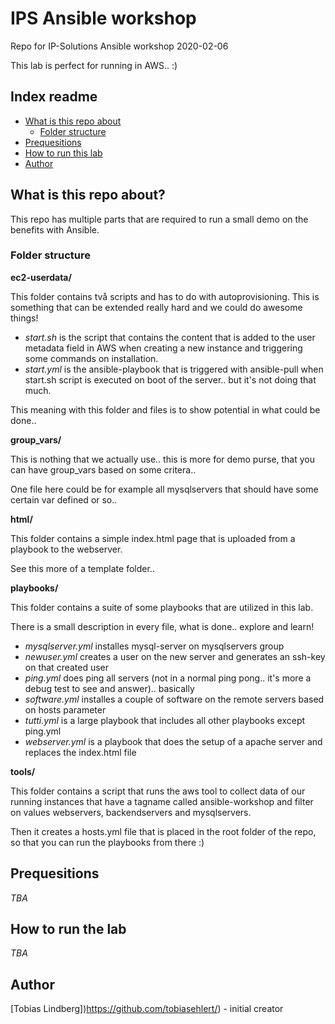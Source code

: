 # IPS Ansible workshop

Repo for IP-Solutions Ansible workshop 2020-02-06

This lab is perfect for running in AWS.. :)

## Index readme

* [What is this repo about](#what-is-this-repo-about)
	* [Folder structure](#folder-structure) 
* [Prequesitions](#prequesitions)
* [How to run this lab](#how-to-run-this-lab)
* [Author](#author)

## What is this repo about?

This repo has multiple parts that are required to run a small demo on the benefits with Ansible.

### Folder structure

**ec2-userdata/**

This folder contains två scripts and has to do with autoprovisioning. This is something that can be extended really hard and we could do awesome things!

* *start.sh* is the script that contains the content that is added to the user metadata field in AWS when creating a new instance and triggering some commands on installation.
* *start.yml* is the ansible-playbook that is triggered with ansible-pull when start.sh script is executed on boot of the server.. but it's not doing that much.

This meaning with this folder and files is to show potential in what could be done..

**group_vars/**

This is nothing that we actually use.. this is more for demo purse, that you can have group_vars based on some critera..

One file here could be for example all mysqlservers that should have some certain var defined or so..

**html/**

This folder contains a simple index.html page that is uploaded from a playbook to the webserver.

See this more of a template folder..

**playbooks/**

This folder contains a suite of some playbooks that are utilized in this lab.

There is a small description in every file, what is done.. explore and learn!

* *mysqlserver.yml* installes mysql-server on mysqlservers group
* *newuser.yml* creates a user on the new server and generates an ssh-key on that created user
* *ping.yml* does ping all servers (not in a normal ping pong.. it's more a debug test to see and answer).. basically
* *software.yml* installes a couple of software on the remote servers based on hosts parameter
* *tutti.yml* is a large playbook that includes all other playbooks except ping.yml
* *webserver.yml* is a playbook that does the setup of a apache server and replaces the index.html file

**tools/**

This folder contains a script that runs the aws tool to collect data of our running instances that have a tagname called ansible-workshop and filter on values webservers, backendservers and mysqlservers.

Then it creates a hosts.yml file that is placed in the root folder of the repo, so that you can run the playbooks from there :)

## Prequesitions

*TBA*

## How to run the lab

*TBA*

## Author

[Tobias Lindberg])https://github.com/tobiasehlert/) - initial creator

